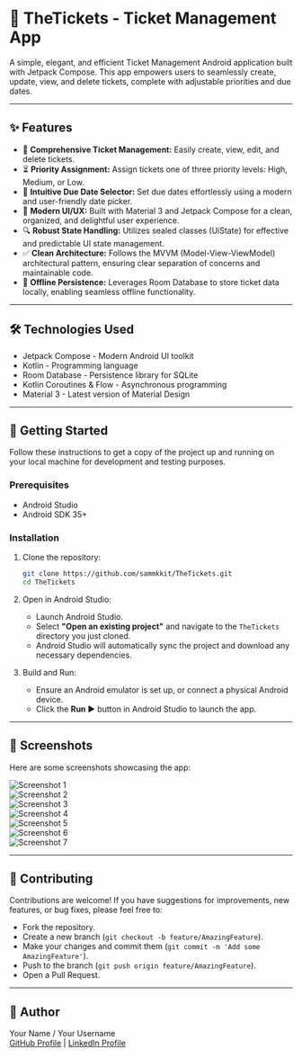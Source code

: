 # 🎫 TheTickets - Ticket Management App

A simple, elegant, and efficient Ticket Management Android application built with Jetpack Compose. This app empowers users to seamlessly create, update, view, and delete tickets, complete with adjustable priorities and due dates.

---

## ✨ Features

- 📝 **Comprehensive Ticket Management:** Easily create, view, edit, and delete tickets.  
- ⏳ **Priority Assignment:** Assign tickets one of three priority levels: High, Medium, or Low.  
- 📆 **Intuitive Due Date Selector:** Set due dates effortlessly using a modern and user-friendly date picker.  
- 🎨 **Modern UI/UX:** Built with Material 3 and Jetpack Compose for a clean, organized, and delightful user experience.  
- 🔍 **Robust State Handling:** Utilizes sealed classes (UiState) for effective and predictable UI state management.  
- ✅ **Clean Architecture:** Follows the MVVM (Model-View-ViewModel) architectural pattern, ensuring clear separation of concerns and maintainable code.  
- 🧠 **Offline Persistence:** Leverages Room Database to store ticket data locally, enabling seamless offline functionality.  

---

## 🛠️ Technologies Used

- Jetpack Compose - Modern Android UI toolkit  
- Kotlin - Programming language  
- Room Database - Persistence library for SQLite  
- Kotlin Coroutines & Flow - Asynchronous programming  
- Material 3 - Latest version of Material Design  

---

## 🚀 Getting Started

Follow these instructions to get a copy of the project up and running on your local machine for development and testing purposes.

### Prerequisites

- Android Studio 
- Android SDK 35+  

### Installation

1. Clone the repository:

    ```bash
    git clone https://github.com/sammkkit/TheTickets.git
    cd TheTickets
    ```

2. Open in Android Studio:

    - Launch Android Studio.  
    - Select **"Open an existing project"** and navigate to the `TheTickets` directory you just cloned.  
    - Android Studio will automatically sync the project and download any necessary dependencies.  

3. Build and Run:

    - Ensure an Android emulator is set up, or connect a physical Android device.  
    - Click the **Run ▶️** button in Android Studio to launch the app.  

---

## 📸 Screenshots
Here are some screenshots showcasing the app:

![Screenshot 1](screenshots/screenshot_tickets_1.png)  
![Screenshot 2](screenshots/screenshot_tickets_2.png)  
![Screenshot 3](screenshots/screenshot_ticekts_3.png)  
![Screenshot 4](screenshots/screenshot_ticekts_4.png)  
![Screenshot 5](screenshots/screenshot_ticekts_5.png)  
![Screenshot 6](screenshots/screenshot_ticekts_6.png)  
![Screenshot 7](screenshots/screenshot_ticekts_7.png)  

---

## 🤝 Contributing

Contributions are welcome! If you have suggestions for improvements, new features, or bug fixes, please feel free to:

- Fork the repository.  
- Create a new branch (`git checkout -b feature/AmazingFeature`).  
- Make your changes and commit them (`git commit -m 'Add some AmazingFeature'`).  
- Push to the branch (`git push origin feature/AmazingFeature`).  
- Open a Pull Request.  

---

## 👤 Author

Your Name / Your Username  
[GitHub Profile](https://github.com/sammkkit) | [LinkedIn Profile](https://www.linkedin.com/in/samkit-jain-ba02a41b8/) 
